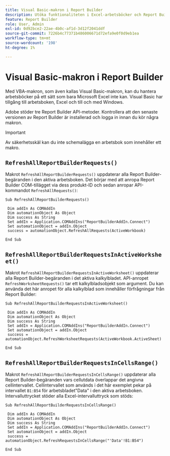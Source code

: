 ```yaml
---
title: Visual Basic-makron i Report Builder
description: Utöka funktionaliteten i Excel-arbetsböcker och Report Builder med hjälp av VBA.
feature: Report Builder
role: User, Admin
exl-id: 0d92bce2-22ae-4b0c-af1d-3d12f2041ddf
source-git-commit: 7226b4c77371b486006671d72efa9e0f0d9eb1ea
workflow-type: tm+mt
source-wordcount: '198'
ht-degree: 1%

---
```


# Visual Basic-makron i Report Builder

Med VBA-makron, som även kallas Visual Basic-makron, kan du hantera arbetsböcker på ett sätt som bara Microsoft Excel inte kan. Visual Basic har tillgång till arbetsboken, Excel och till och med Windows.

Adobe stöder tre Report Builder API-metoder. Kontrollera att den senaste versionen av Report Builder är installerad och logga in innan du kör några makron.

>[!IMPORTANT]
>
>Av säkerhetsskäl kan du inte schemalägga en arbetsbok som innehåller ett makro.

## `RefreshAllReportBuilderRequests()`

Makrot `RefreshAllReportBuilderRequests()` uppdaterar alla Report Builder-begäranden i den aktiva arbetsboken. Det börjar med att anropa Report Builder COM-tillägget via dess produkt-ID och sedan anropar API-kommandot `RefreshAllRequests()`:

```vba
Sub RefreshAllReportBuilderRequests()
 
 Dim addIn As COMAddIn
 Dim automationObject As Object
 Dim success As String
 Set addIn = Application.COMAddIns("ReportBuilderAddIn.Connect")
 Set automationObject = addIn.Object
 success = automationObject.RefreshAllRequests(ActiveWorkbook)
 
End Sub
```

## `RefreshAllReportBuilderRequestsInActiveWorksheet()`

Makrot `RefreshAllReportBuilderRequestsInActiveWorksheet()` uppdaterar alla Report Builder-begäranden i det aktiva kalkylbladet. API-anropet `RefreshWorksheetRequests()` tar ett kalkylbladsobjekt som argument. Du kan använda det här anropet för alla kalkylblad som innehåller förfrågningar från Report Builder:

```vba
Sub RefreshAllReportBuilderRequestsInActiveWorksheet()
 
 Dim addIn As COMAddIn
 Dim automationObject As Object
 Dim success As String
 Set addIn = Application.COMAddIns("ReportBuilderAddIn.Connect")
 Set automationObject = addIn.Object
 success = automationObject.RefreshWorksheetRequests(ActiveWorkbook.ActiveSheet)
 
End Sub
```

## `RefreshAllReportBuilderRequestsInCellsRange()`

Makrot `RefreshAllReportBuilderRequestsInCellsRange()` uppdaterar alla Report Builder-begäranden vars cellutdata överlappar det angivna cellintervallet. Cellintervallet som används i det här exemplet pekar på intervallet `B1:B54` för arbetsbladet&quot;Data&quot; i den aktiva arbetsboken. Intervalluttrycket stöder alla Excel-intervalluttryck som stöds:

```vba
Sub RefreshAllReportBuilderRequestsInCellsRange()
 
 Dim addIn As COMAddIn
 Dim automationObject As Object
 Dim success As String
 Set addIn = Application.COMAddIns("ReportBuilderAddIn.Connect")
 Set automationObject = addIn.Object
 success = automationObject.RefreshRequestsInCellsRange("'Data'!B1:B54")
  
End Sub
```
